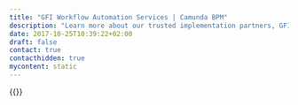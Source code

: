 ```yaml
---
title: "GFI Workflow Automation Services | Camunda BPM"
description: "Learn more about our trusted implementation partners, GFI. Camunda is the leader for workflow automation & business process management. Get your 30 day trial today."
date: 2017-10-25T10:39:22+02:00
draft: false
contact: true
contacthidden: true
mycontent: static
---
```

{{<partner-single
company="GFI"
type="si"
website="https://gfi.world/fr-en/"
countrycode="FR"
city="Saint-Ouen"
description="With +19000 employees, 1 395 M€ revenue 2018 and a presence in 20 countries, Gfi Informatique is a major player in value-added IT services and Software and one of the top 10 IT services company on the french market. The Group occupies a unique strategic position between global operators and niche providers. With its profile as a multispecialist, it provides its customers with local service, combined with sector-based organisation and industrial quality solutions."
siregion="latam,emea,emea,apac"
level="basic"
logo="//images.ctfassets.net/vpidbgnakfvf/52jHUkdwgxoANkZ1tN4efP/729e42f8a1a781a6896d648f67c6b788/gfi_logo.png">}}